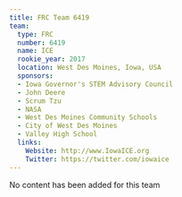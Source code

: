 ```yaml
---
title: FRC Team 6419
team:
  type: FRC
  number: 6419
  name: ICE
  rookie_year: 2017
  location: West Des Moines, Iowa, USA
  sponsors:
  - Iowa Governor's STEM Advisory Council
  - John Deere
  - Scrum Tzu
  - NASA
  - West Des Moines Community Schools
  - City of West Des Moines
  - Valley High School
  links:
    Website: http://www.IowaICE.org
    Twitter: https://twitter.com/iowaice
---
```


No content has been added for this team